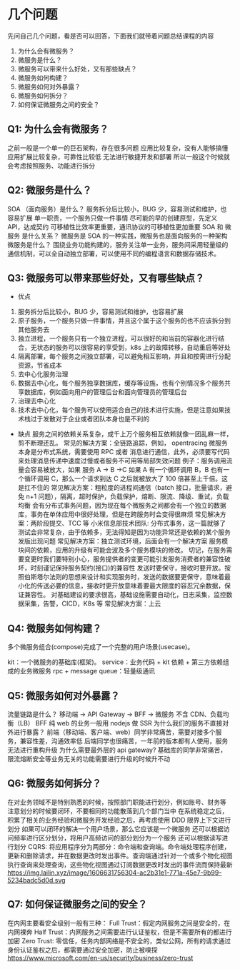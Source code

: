 # 几个问题
先问自己几个问题，看是否可以回答，下面我们就带着问题总结课程的内容

1. 为什么会有微服务？
2. 微服务是什么？
3. 微服务可以带来什么好处，又有那些缺点？
4. 微服务如何构建？
5. 微服务如何对外暴露？
6. 微服务如何拆分？
7. 如何保证微服务之间的安全？

## Q1: 为什么会有微服务？

之前一般是一个单一的巨石架构，存在很多问题
应用比较复杂，没有人能够搞懂
应用扩展比较复杂，可靠性比较低
无法进行敏捷开发和部署
所以一般这个时候就会考虑按照服务、功能进行拆分

## Q2: 微服务是什么？

SOA （面向服务）是什么？
服务拆分后比较小，BUG 少，容易测试和维护，也容易扩展
单一职责，一个服务只做一件事情
尽可能的早的创建原型，先定义 API，达成契约
可移植性比效率更重要，通讯协议的可移植性更加重要
SOA 和 微服务 是什么关系？
微服务是 SOA 的一种实践，微服务也是面向服务的一种架构
微服务是什么？
围绕业务功能构建的，服务关注单一业务，服务间采用轻量级的通信机制，可以全自动独立部署，可以使用不同的编程语言和数据存储技术。

## Q3: 微服务可以带来那些好处，又有哪些缺点？

- 优点
1. 服务拆分后比较小，BUG 少，容易测试和维护，也容易扩展
2. 原子服务，一个服务只做一件事情，并且这个属于这个服务的也不应该拆分到其他服务去
3. 独立进程，一个服务只有一个独立进程，可以很好的和当前的容器化进行结合，无状态的服务可以很容易的享受到，k8s 上的故障转移，自动重启等好处
4. 隔离部署，每个服务之间独立部署，可以避免相互影响，并且和按需进行分配资源，节省成本
5. 去中心化服务治理
6. 数据去中心化，每个服务独享数据库，缓存等设施，也有个别情况多个服务共享数据库，例如面向用户的管理后台和面向管理员的管理后台
7. 治理去中心化
8. 技术去中心化，每个服务可以使用适合自己的技术进行实施，但是注意如果技术栈过于发散对于企业或者团队本身也是不利的

- 缺点
服务之间的依赖关系复杂，成千上万个服务相互依赖就像一团乱麻一样，剪不断理还乱。
常见的解决方案：全链路追踪，例如， opentracing
微服务本身是分布式系统，需要使用 RPC 或者 消息进行通信，此外，必须要写代码来处理消息传递中速度过慢或者服务不可用等局部失效问题
例子：服务调用流量会容易被放大，如果 服务 A -> B ->C 如果 A 有一个循环调用 B，B 也有一个循环调用 C，那么一个请求到达 C 之后就被放大了 100 倍甚至上千倍。这是扛不住的
常见解决方案：粗粒度的进程间通信（batch 接口，批量请求，避免 n+1 问题），隔离，超时保护，负载保护，熔断、限流、降级、重试，负载均衡
会有分布式事务问题，因为现在每个微服务之间都会有一个独立的数据库，事务在单体应用中很好处理，但是在跨服务时会变得很麻烦
常见解决方案：两阶段提交、TCC 等
小米信息部技术团队: 分布式事务，这一篇就够了
测试会非常复杂，由于依赖多，无法得知是因为功能异常还是依赖的某个服务发版出现问题
常见解决方案：独立测试环境，后面会有一个解决方案
服务模块间的依赖，应用的升级有可能会波及多个服务模块的修改。
切记，在服务需要变更时我们要特别小心，服务提供者的变更可能引发服务消费者的兼容性破坏，时刻谨记保持服务契约(接口)的兼容性
发送时要保守，接收时要开放。按照伯斯塔尔法则的思想来设计和实现服务时，发送的数据要更保守，意味着最小化的传送必要的信息，接收时更开放意味着要最大限度的容忍冗余数据，保证兼容性。
对基础建设的要求很高，基础设施需要自动化，日志采集，监控数据采集，告警，CICD，K8s 等
常见解决方案：上云

## Q4: 微服务如何构建？

多个微服务组合(compose)完成了一个完整的用户场景(usecase)。

kit：一个微服务的基础库(框架)。
service：业务代码 + kit 依赖 + 第三方依赖组成的业务微服务
rpc + message queue：轻量级通讯

## Q5: 微服务如何对外暴露？

流量链路是什么？
移动端 -> API Gateway -> BFF -> 微服务
不含 CDN、负载均衡（LB）
BFF 纯 web 的业务一般用 nodejs 做 SSR
为什么我们的服务不直接对外进行暴露？
前端（移动端、客户端、web）同学非常痛苦，需要对接多个服务，兼容性差，沟通效率低
后端同学也很痛苦，一年前的版本都有人使用，服务无法进行重构升级
为什么需要最外层的 api gateway?
基础库的同学非常痛苦，限流熔断安全等业务无关的功能需要进行升级的时候升不动

## Q6: 微服务如何拆分？

在对业务领域不是特别熟悉的时候，按照部门职能进行划分，例如账号、财务等
注意划分的时候要闭环，不要相同的功能散落到几个部门当中
在系统稳定之后，积累了相关的业务经验和微服务开发经验之后，再考虑使用 DDD 限界上下文进行划分
如果可以闭环的解决一个用户场景，那么它应该是一个微服务
还可以根据访问频率进行区分划分，将用户高频访问的部分划分为一个服务
还可以根据读写进行划分
CQRS: 将应用程序分为两部分：命令端和查询端。命令端处理程序创建，更新和删除请求，并在数据更改时发出事件。查询端通过针对一个或多个物化视图执行查询来处理查询，这些物化视图通过订阅数据更改时发出的事件流而保持最新 https://img.lailin.xyz/image/1606631756304-ac2b31e1-771a-45e7-9b99-5234badc5d0d.svg

## Q7: 如何保证微服务之间的安全？

在内网主要看安全级别一般有三种：
Full Trust：假定内网服务之间是安全的，在内网裸奔
Half Trust：内网服务之间需要进行认证鉴权，但是不需要所有的都进行加密
Zero Trust: 零信任，任务内部网络是不安全的，类似公网，所有的请求通过身份认证鉴权之后，都需要通过安全加密，防止被嗅探
https://www.microsoft.com/en-us/security/business/zero-trust
